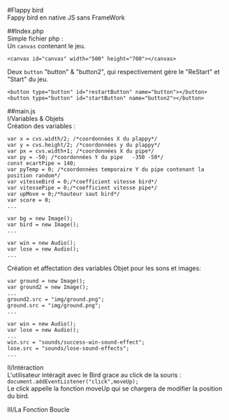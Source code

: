#Flappy bird   
Fappy bird en native JS sans FrameWork  

##Index.php  
Simple fichier php :  
 Un ```canvas``` contenant le jeu.  
```
<canvas id="canvas" width="500" height="700"></canvas>

```

 Deux ```button``` "button" & "button2", qui respectivement gére le "ReStart" et "Start" du jeu.  
```
<button type="button" id="restartButton" name="button"></button>
<button type="button" id="startButton" name="button2"></button>

```
##main.js  
I/Variables & Objets     
Création des variables :
```
var x = cvs.width/2; /*coordonnées X du plappy*/
var y = cvs.height/2; /*coordonnées y du plappy*/
var px = cvs.width+1; /*coordonnées X du pipe*/
var py = -50; /*coordonnées Y du pipe   -350 -50*/
const ecartPipe = 140;
var pyTemp = 0; /*coordonnées temporaire Y du pipe contenant la position random*/
var vitesseBird = 0;/*coefficient vitesse bird*/
var vitessePipe = 0;/*coefficient vitesse pipe*/
var upMove = 0;/*hauteur saut bird*/
var score = 0;
...

var bg = new Image();
var bird = new Image();
...

var win = new Audio();
var lose = new Audio();
...
```   

Création et affectation des variables Objet pour les sons et images:  
```
var ground = new Image();
var ground2 = new Image();
...
ground2.src = "img/ground.png";
ground.src = "img/ground.png";
...

var win = new Audio();
var lose = new Audio();
...
win.src = "sounds/success-win-sound-effect";
lose.src = "sounds/lose-sound-effects";
...
```
II/Intéraction   
L'utilisateur intéragit avec le Bird grace au click de la souris :  ```document.addEventListener("click",moveUp);```   
Le click appelle la fonction moveUp qui se chargera de modifier la position du bird.   

III/La Fonction Boucle  
